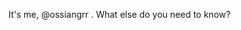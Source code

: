It's me, @ossiangrr . What else do you need to know?

<!---
ossiangrr/ossiangrr is a ✨ special ✨ repository because its `README.md` (this file) appears on your GitHub profile.
You can click the Preview link to take a look at your changes.
--->
